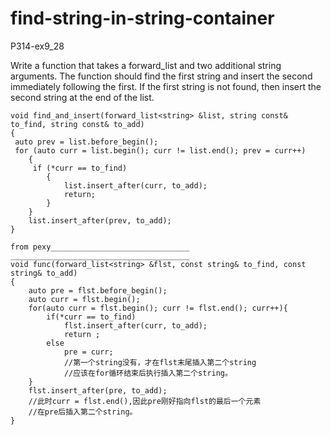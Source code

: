 # find-string-in-string-container
P314-ex9_28

Write a function that takes a forward_list and two additional string arguments. The function should find the first string and insert the second immediately following the first. If the first string is not found, then insert the second string at the end of the list.

    void find_and_insert(forward_list<string> &list, string const& to_find, string const& to_add)
    {
     auto prev = list.before_begin();
     for (auto curr = list.begin(); curr != list.end(); prev = curr++)
        {
         if (*curr == to_find)
            {
                list.insert_after(curr, to_add);
                return;
            }
        }
        list.insert_after(prev, to_add);
    }
    
    from pexy_______________________________
    ________________________________________
    void func(forward_list<string> &flst, const string& to_find, const string& to_add)
    {
	    auto pre = flst.before_begin();
	    auto curr = flst.begin();
	    for(auto curr = flst.begin(); curr != flst.end(); curr++){
		    if(*curr == to_find)
			    flst.insert_after(curr, to_add);
			    return ;
		    else
			    pre = curr; 
			    //第一个string没有，才在flst末尾插入第二个string
			    //应该在for循环结束后执行插入第二个string。 
	    }
	    flst.insert_after(pre, to_add);
	    //此时curr = flst.end(),因此pre刚好指向flst的最后一个元素
	    //在pre后插入第二个string。 
    } 
